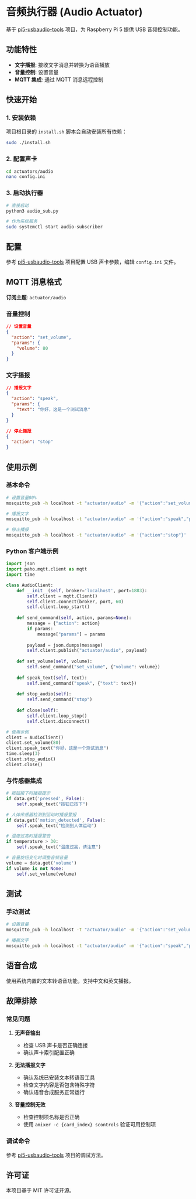 # 音频执行器 (Audio Actuator)

基于 [pi5-usbaudio-tools](https://github.com/SwartzMss/pi5-usbaudio-tools) 项目，为 Raspberry Pi 5 提供 USB 音频控制功能。

## 功能特性

- **文字播报**: 接收文字消息并转换为语音播放
- **音量控制**: 设置音量
- **MQTT 集成**: 通过 MQTT 消息远程控制

## 快速开始

### 1. 安装依赖

项目根目录的 `install.sh` 脚本会自动安装所有依赖：

```bash
sudo ./install.sh
```

### 2. 配置声卡

```bash
cd actuators/audio
nano config.ini
```



### 3. 启动执行器

```bash
# 直接启动
python3 audio_sub.py

# 作为系统服务
sudo systemctl start audio-subscriber
```

## 配置

参考 [pi5-usbaudio-tools](https://github.com/SwartzMss/pi5-usbaudio-tools) 项目配置 USB 声卡参数，编辑 `config.ini` 文件。

## MQTT 消息格式

**订阅主题**: `actuator/audio`

### 音量控制

```json
// 设置音量
{
  "action": "set_volume",
  "params": {
    "volume": 80
  }
}
```

### 文字播报

```json
// 播报文字
{
  "action": "speak",
  "params": {
    "text": "你好，这是一个测试消息"
  }
}

// 停止播报
{
  "action": "stop"
}
```

## 使用示例

### 基本命令

```bash
# 设置音量80%
mosquitto_pub -h localhost -t "actuator/audio" -m '{"action":"set_volume","params":{"volume":80}}'

# 播报文字
mosquitto_pub -h localhost -t "actuator/audio" -m '{"action":"speak","params":{"text":"你好，这是一个测试消息"}}'

# 停止播报
mosquitto_pub -h localhost -t "actuator/audio" -m '{"action":"stop"}'
```

### Python 客户端示例

```python
import json
import paho.mqtt.client as mqtt
import time

class AudioClient:
    def __init__(self, broker='localhost', port=1883):
        self.client = mqtt.Client()
        self.client.connect(broker, port, 60)
        self.client.loop_start()
    
    def send_command(self, action, params=None):
        message = {"action": action}
        if params:
            message["params"] = params
        
        payload = json.dumps(message)
        self.client.publish("actuator/audio", payload)
    
    def set_volume(self, volume):
        self.send_command("set_volume", {"volume": volume})
    
    def speak_text(self, text):
        self.send_command("speak", {"text": text})
    
    def stop_audio(self):
        self.send_command("stop")
    
    def close(self):
        self.client.loop_stop()
        self.client.disconnect()

# 使用示例
client = AudioClient()
client.set_volume(80)
client.speak_text("你好，这是一个测试消息")
time.sleep(3)
client.stop_audio()
client.close()
```

### 与传感器集成

```python
# 按钮按下时播报提示
if data.get('pressed', False):
    self.speak_text("按钮已按下")

# 人体传感器检测到运动时播报警报
if data.get('motion_detected', False):
    self.speak_text("检测到人体运动")

# 温度过高时播报警告
if temperature > 30:
    self.speak_text("温度过高，请注意")

# 音量旋钮变化时调整音频音量
volume = data.get('volume')
if volume is not None:
    self.set_volume(volume)
```

## 测试

### 手动测试

```bash
# 设置音量
mosquitto_pub -h localhost -t "actuator/audio" -m '{"action":"set_volume","params":{"volume":80}}'

# 播报文字
mosquitto_pub -h localhost -t "actuator/audio" -m '{"action":"speak","params":{"text":"测试播报功能"}}'
```

## 语音合成

使用系统内置的文本转语音功能，支持中文和英文播报。

## 故障排除

### 常见问题

1. **无声音输出**
   - 检查 USB 声卡是否正确连接
   - 确认声卡索引配置正确

2. **无法播报文字**
   - 确认系统已安装文本转语音工具
   - 检查文字内容是否包含特殊字符
   - 确认语音合成服务正常运行

3. **音量控制无效**
   - 检查控制项名称是否正确
   - 使用 `amixer -c {card_index} scontrols` 验证可用控制项

### 调试命令

参考 [pi5-usbaudio-tools](https://github.com/SwartzMss/pi5-usbaudio-tools) 项目的调试方法。

## 许可证

本项目基于 MIT 许可证开源。 